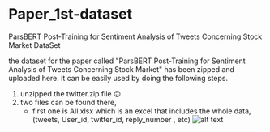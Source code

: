 # Paper_1st-dataset
ParsBERT Post-Training for Sentiment Analysis of Tweets Concerning Stock Market DataSet

the dataset for the paper called "ParsBERT Post-Training for Sentiment Analysis of Tweets Concerning Stock Market" has been zipped and uploaded here. it can be easily used by doing the following steps.

1. unzipped the twitter.zip file :upside_down_face:
2. two files can be found there,
      - first one is All.xlsx which is an excel that includes the whole data, (tweets, User_id, twitter_id, reply_number , etc)
![alt text](http://url/to/img.png)
